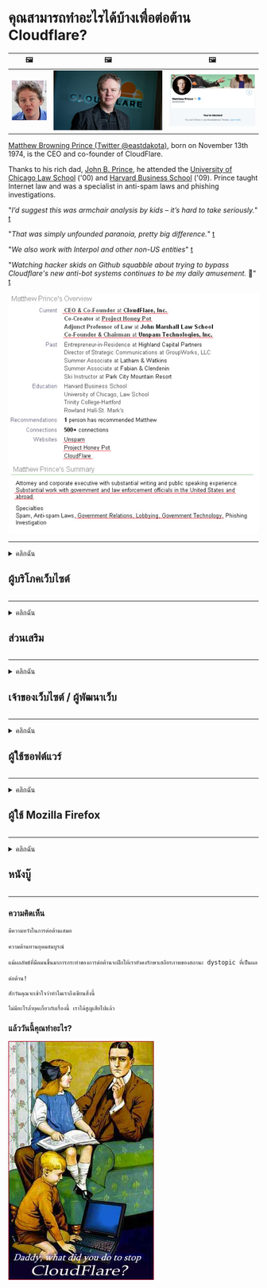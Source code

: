 # คุณสามารถทำอะไรได้บ้างเพื่อต่อต้าน Cloudflare?

| 🖼 | 🖼 | 🖼 |
| --- | --- | --- |
| ![](../image/matthew_prince_teen.jpg) | ![](../image/matthew_prince.jpg) | ![](../image/blockedbymatthewprince.jpg) |


[Matthew Browning Prince (Twitter @eastdakota)](https://twitter.com/eastdakota), born on November 13th 1974, is the CEO and co-founder of CloudFlare.

Thanks to his rich dad, [John B. Prince](http://web.archive.org/web/20081002173414/http://www.mufranchisee.com/article/453/), he attended the [University of Chicago Law School](https://en.wikipedia.org/wiki/University_of_Chicago_Law_School) ('00) and [Harvard Business School](https://en.wikipedia.org/wiki/Harvard_Business_School) ('09). Prince taught Internet law and was a specialist in anti-spam laws and phishing investigations.


"*I’d suggest this was armchair analysis by kids – it’s hard to take seriously.*" [t](https://www.theguardian.com/technology/2015/nov/19/cloudflare-accused-by-anonymous-helping-isis)

"*That was simply unfounded paranoia, pretty big difference.*"  [t](https://twitter.com/xxdesmus/status/992757936123359233)

"*We also work with Interpol and other non-US entities*" [t](https://twitter.com/eastdakota/status/1203028504184360960)

"*Watching hacker skids on Github squabble about trying to bypass Cloudflare's new anti-bot systems continues to be my daily amusement.* 🍿" [t](https://twitter.com/eastdakota/status/1273277839102656515)


![](../image/whoismp.jpg)

---


<details>
<summary>คลิกฉัน

## ผู้บริโภคเว็บไซต์
</summary>


- หากเว็บไซต์ที่คุณชอบใช้ Cloudflare โปรดบอกพวกเขาว่าอย่าใช้ Cloudflare
  - การส่งเสียงครวญครางบนโซเชียลมีเดียเช่น Facebook, Reddit, Twitter หรือ Mastodon ไม่ได้สร้างความแตกต่าง [การกระทำดังกว่าแฮชแท็ก](https://twitter.com/phyzonloop/status/1274132092490862594)
  - พยายามติดต่อไปยังเจ้าของเว็บไซต์หากคุณต้องการทำตัวให้เป็นประโยชน์

[Cloudflare กล่าว](https://github.com/Eloston/ungoogled-chromium/issues/783):
```
เราขอแนะนำให้คุณติดต่อผู้ดูแลระบบสำหรับบริการหรือไซต์ที่คุณประสบปัญหาและแบ่งปันประสบการณ์ของคุณ
```

[หากคุณไม่ถามเจ้าของเว็บไซต์ก็ไม่มีทางรู้ปัญหานี้](../PEOPLE.md)

![](../image/liberapay.jpg)

[ตัวอย่างที่ประสบความสำเร็จ](https://counterpartytalk.org/t/turn-off-cloudflare-on-counterparty-co-plz/164/5).<br>
คุณมีปัญหา? [จงเปล่งเสียงของคุณตอนนี้](https://github.com/maraoz/maraoz.github.io/issues/1) ตัวอย่างด้านล่าง

```
คุณแค่ช่วยการเซ็นเซอร์องค์กรและการเฝ้าระวังจำนวนมาก
https://codeberg.org/crimeflare/cloudflare-tor/src/branch/master/README.md
```

```
หน้าเว็บของคุณอยู่ในสวนที่มีกำแพงล้อมรอบส่วนตัวของ CloudFlare ซึ่งละเมิดความเป็นส่วนตัว
https://codeberg.org/crimeflare/cloudflare-tor/
```

- ใช้เวลาอ่านนโยบายความเป็นส่วนตัวของเว็บไซต์
  - หากเว็บไซต์อยู่เบื้องหลัง Cloudflare หรือเว็บไซต์กำลังใช้บริการที่เชื่อมต่อกับ Cloudflare

ต้องอธิบายว่า "Cloudflare" คืออะไรและขออนุญาตแชร์ข้อมูลของคุณกับ Cloudflare หากไม่ดำเนินการดังกล่าวจะส่งผลให้เกิดการละเมิดความไว้วางใจและควรหลีกเลี่ยงเว็บไซต์ที่เป็นปัญหา

[ตัวอย่างนโยบายความเป็นส่วนตัวที่ยอมรับได้อยู่ที่นี่](https://archive.is/bDlTz) ("Subprocessors" > "Entity Name")

```
ฉันได้อ่านนโยบายความเป็นส่วนตัวของคุณแล้ว แต่ไม่พบคำว่า Cloudflare
ฉันปฏิเสธที่จะแบ่งปันข้อมูลกับคุณหากคุณยังคงป้อนข้อมูลของฉันไปยัง Cloudflare
https://codeberg.org/crimeflare/cloudflare-tor/
```

นี่คือตัวอย่างนโยบายความเป็นส่วนตัวที่ไม่มีคำว่า Cloudflare
[Liberland Jobs](https://archive.is/daKIr) [privacy policy](https://docsend.com/view/feiwyte):

![](../image/cfwontobey.jpg)

Cloudflare มีนโยบายความเป็นส่วนตัวของตัวเอง
[Cloudflare ชอบคนที่ชอบแกล้งคนอื่น](https://www.reddit.com/r/GamerGhazi/comments/2s64fe/be_wary_reporting_to_cloudflare/)

นี่คือตัวอย่างที่ดีสำหรับแบบฟอร์มสมัครใช้งานเว็บไซต์
AFAIK เว็บไซต์ศูนย์ทำสิ่งนี้ คุณจะเชื่อใจพวกเขาหรือไม่?

```
การคลิก "สมัครใช้งาน XYZ" แสดงว่าคุณยอมรับข้อกำหนดในการให้บริการและคำชี้แจงสิทธิ์ส่วนบุคคลของเรา
คุณตกลงที่จะแบ่งปันข้อมูลของคุณกับ Cloudflare และยอมรับคำชี้แจงสิทธิ์ส่วนบุคคลของ cloudflare ด้วย
หาก Cloudflare รั่วไหลข้อมูลของคุณหรือไม่ยอมให้คุณเชื่อมต่อกับเซิร์ฟเวอร์ของเราไม่ใช่ความผิดของเรา [*]

[ ลงชื่อ ] [ ฉันไม่เห็นด้วย ]
```
[*] [PEOPLE.md](../PEOPLE.md)


- พยายามอย่าใช้บริการของพวกเขา จำไว้ว่าคุณกำลังถูกจับตามองโดย Cloudflare
  - ["I'm in your TLS, sniffin' your passworz"](../image/iminurtls.jpg)

- ค้นหาเว็บไซต์อื่น มีทางเลือกและโอกาสบนอินเทอร์เน็ต!

- โน้มน้าวให้เพื่อนของคุณใช้ Tor เป็นประจำทุกวัน
  - การไม่เปิดเผยตัวตนควรเป็นมาตรฐานของอินเทอร์เน็ตแบบเปิด!
  - [โปรดทราบว่าโครงการ Tor ไม่ชอบโครงการนี้](../HISTORY.md)

</details>

------

<details>
<summary>คลิกฉัน

## ส่วนเสริม
</summary>

- หากเบราว์เซอร์ของคุณคือ Firefox, Tor Browser หรือ Ungoogled Chromium ให้ใช้หนึ่งในส่วนเสริมเหล่านี้ด้านล่าง
  - หากคุณต้องการเพิ่มส่วนเสริมใหม่อื่น ๆ ถามเกี่ยวกับเรื่องนี้ก่อน


| ชื่อ | นักพัฒนา | สนับสนุน | สามารถบล็อก | สามารถแจ้งเตือน | Chrome |
| -------- | -------- | -------- | -------- | -------- | -------- |
| [Bloku Cloudflaron MITM-Atakon](../subfiles/about.bcma.md) | #Addon | [ ? ](README.md) | **ใช่**     | **ใช่**     |  **ใช่** |
| [Ĉu ligoj estas vundeblaj al MITM-atako?](../subfiles/about.ismm.md) | #Addon | [ ? ](README.md) | ไม่     | **ใช่**     |  **ใช่** |
| [Ĉu ĉi tiuj ligoj blokos Tor-uzanton?](../subfiles/about.isat.md) | #Addon | [ ? ](README.md) | ไม่     | **ใช่**     |  **ใช่** |
| [Block Cloudflare MITM Attack](https://trac.torproject.org/projects/tor/attachment/ticket/24351/block_cloudflare_mitm_attack-1.0.14.1-an%2Bfx.xpi)<br>[**DELETED BY TOR PROJECT**](../HISTORY.md) | nullius | [ ? ](tool/block_cloudflare_mitm_fx), [Link](README.md) | **ใช่**     | **ใช่**     |  ไม่ |
| [TPRB](http://34ahehcli3epmhbu2wbl6kw6zdfl74iyc4vg3ja4xwhhst332z3knkyd.onion/) | Sw | [ ? ](http://34ahehcli3epmhbu2wbl6kw6zdfl74iyc4vg3ja4xwhhst332z3knkyd.onion/) | **ใช่**     | **ใช่**     |  ไม่ |
| [Detect Cloudflare](https://addons.mozilla.org/en-US/firefox/addon/detect-cloudflare/) | Frank Otto | [ ? ](https://github.com/traktofon/cf-detect) | ไม่     | **ใช่**     |  ไม่ |
| [True Sight](https://addons.mozilla.org/en-US/firefox/addon/detect-cloudflare-plus/) | claustromaniac | [ ? ](https://github.com/claustromaniac/detect-cloudflare-plus) | ไม่     | **ใช่**     |  ไม่ |
| [Which Cloudflare datacenter am I visiting?](https://addons.mozilla.org/en-US/firefox/addon/cf-pop/) | 依云 | [ ? ](https://github.com/lilydjwg/cf-pop) | ไม่     | **ใช่**     |  ไม่ |


- "Decentraleyes" สามารถหยุดการเชื่อมต่อกับ "CDNJS (Cloudflare)" ได้
  - ช่วยป้องกันไม่ให้คำขอจำนวนมากเข้าถึงเครือข่ายและให้บริการไฟล์ในเครื่องเพื่อป้องกันไม่ให้ไซต์เสียหาย
  - นักพัฒนาตอบกลับ: "[very concerning indeed](https://github.com/Synzvato/decentraleyes/issues/236#issuecomment-352049501)", "[widespread usage severely centralizes the web](https://github.com/Synzvato/decentraleyes/issues/251#issuecomment-366752049)"

- [คุณยังสามารถลบหรือไม่ไว้วางใจใบรับรอง Cloudflare จาก Certificate Authority (CA) ของคุณได้](https://www.ssl.com/how-to/remove-root-certificate-firefox/)

</details>

------

<details>
<summary>คลิกฉัน

## เจ้าของเว็บไซต์ / ผู้พัฒนาเว็บ
</summary>


![](../image/word_cloudflarefree.jpg)

- อย่าใช้โซลูชัน Cloudflare ระยะเวลา
  - คุณสามารถทำได้ดีกว่านั้นใช่มั้ย? [วิธีลบการสมัครสมาชิกแผนโดเมนหรือบัญชีของ Cloudflare](https://support.cloudflare.com/hc/en-us/articles/200167776-Removing-subscriptions-plans-domains-or-accounts)

| 🖼 | 🖼 |
| --- | --- |
| ![](../image/htmlalertcloudflare.jpg) | ![](../image/htmlalertcloudflare2.jpg) |

- ต้องการลูกค้าเพิ่มหรือไม่? คุณรู้ว่าต้องทำอย่างไร คำใบ้คือ "เหนือเส้น"
  - [สวัสดีคุณเขียนว่า "เราให้ความสำคัญกับความเป็นส่วนตัวของคุณอย่างจริงจัง" แต่ฉันได้รับ "Error 403 Forbidden Anonymous Proxy Not Allowed"](https://it.slashdot.org/story/19/02/19/0033255/stop-saying-we-take-your-privacy-and-security-seriously) เหตุใดคุณจึงบล็อก Tor หรือ VPN [และเหตุใดคุณจึงบล็อกอีเมลชั่วคราว](http://nomdjgwjvyvlvmkolbyp3rocn2ld7fnlidlt2jjyotn3qqsvzs2gmuyd.onion/mail/)

![](../image/anonexist.jpg)

- การใช้ Cloudflare จะเพิ่มโอกาสที่ไฟดับ ผู้เยี่ยมชมไม่สามารถเข้าถึงเว็บไซต์ของคุณได้หากเซิร์ฟเวอร์ของคุณหยุดทำงานหรือ Cloudflare ไม่ทำงาน
  - [คุณคิดว่า Cloudflare ไม่เคยลงไปจริงๆหรือ?](https://www.ibtimes.com/cloudflare-down-not-working-sites-producing-504-gateway-timeout-errors-2618008) [Another](https://twitter.com/Jedduff/status/1097875615997399040) [sample](https://twitter.com/search?f=tweets&vertical=default&q=Cloudflare%20is%20having%20problems). [Need more](../PEOPLE.md)?

![](../image/cloudflareinternalerror.jpg)

- การใช้ Cloudflare เพื่อพร็อกซี "บริการ API" "เซิร์ฟเวอร์อัปเดตซอฟต์แวร์" หรือ "ฟีด RSS" จะเป็นอันตรายต่อลูกค้าของคุณ ลูกค้าโทรหาคุณและบอกว่า "ฉันไม่สามารถใช้ API ของคุณได้อีกต่อไป" และคุณไม่รู้ว่าเกิดอะไรขึ้น Cloudflare สามารถบล็อกลูกค้าของคุณแบบเงียบ ๆ คิดว่าไหวมั้ย?
  - มีไคลเอนต์โปรแกรมอ่าน RSS และบริการออนไลน์ของผู้อ่าน RSS มากมาย เหตุใดคุณจึงเผยแพร่ RSS feed หากคุณไม่อนุญาตให้ผู้คนสมัครสมาชิก

![](../image/rssfeedovercf.jpg)

- คุณต้องการใบรับรอง HTTPS หรือไม่? ใช้ "Let's Encrypt" หรือซื้อจาก บริษัท CA

- คุณต้องการเซิร์ฟเวอร์ DNS หรือไม่? ไม่สามารถตั้งค่าเซิร์ฟเวอร์ของคุณเอง? แล้วพวกเขาล่ะ: [Hurricane Electric Free DNS](https://dns.he.net/), [Dyn.com](https://dyn.com/dns/), [1984 Hosting](https://www.1984hosting.com/), [Afraid.Org (ผู้ดูแลระบบจะลบบัญชีของคุณหากคุณใช้ TOR)](https://freedns.afraid.org/)

- กำลังมองหาบริการโฮสติ้ง? ฟรีเท่านั้น? แล้วพวกเขาล่ะ: [Onion Service](http://vww6ybal4bd7szmgncyruucpgfkqahzddi37ktceo3ah7ngmcopnpyyd.onion/en/security/network-security/tor/onionservices-best-practices), [Free Web Hosting Area](https://freewha.com/), [Autistici/Inventati Web Site Hosting](https://www.autinv5q6en4gpf4.onion/services/website), [Github Pages](https://pages.github.com/), [Surge](https://surge.sh/)
  - [รายการทางเลือกสำหรับ Cloudflare](../subfiles/cloudflare-alternatives.md)

- คุณใช้ "cloudflare-ipfs.com" หรือไม่ [คุณรู้หรือไม่ว่า Cloudflare IPFS ไม่ดี?](../PEOPLE.md)

- ติดตั้ง Web Application Firewall เช่น OWASP และ Fail2Ban บนเซิร์ฟเวอร์ของคุณและกำหนดค่าให้เหมาะสม
  - การบล็อกทอร์ไม่ใช่วิธีแก้ปัญหา อย่าลงโทษทุกคนสำหรับผู้ใช้ที่ไม่ดีเพียงเล็กน้อย

- เปลี่ยนเส้นทางหรือบล็อกผู้ใช้ "Cloudflare Warp" ไม่ให้เข้าถึงเว็บไซต์ของคุณ และให้เหตุผลถ้าคุณทำได้

> รายการ IP: "[ช่วง IP ปัจจุบันของ Cloudflare](cloudflare_inc/)"

> A: เพียงแค่บล็อกพวกเขา

```
server {
...
deny 173.245.48.0/20;
deny 103.21.244.0/22;
deny 103.22.200.0/22;
deny 103.31.4.0/22;
deny 141.101.64.0/18;
deny 108.162.192.0/18;
deny 190.93.240.0/20;
deny 188.114.96.0/20;
deny 197.234.240.0/22;
deny 198.41.128.0/17;
deny 162.158.0.0/15;
deny 104.16.0.0/12;
deny 172.64.0.0/13;
deny 131.0.72.0/22;
deny 2400:cb00::/32;
deny 2606:4700::/32;
deny 2803:f800::/32;
deny 2405:b500::/32;
deny 2405:8100::/32;
deny 2a06:98c0::/29;
deny 2c0f:f248::/32;
...
}
```

> B: เปลี่ยนเส้นทางไปยังหน้าคำเตือน

```
http {
...
geo $iscf {
default 0;
173.245.48.0/20 1;
103.21.244.0/22 1;
103.22.200.0/22 1;
103.31.4.0/22 1;
141.101.64.0/18 1;
108.162.192.0/18 1;
190.93.240.0/20 1;
188.114.96.0/20 1;
197.234.240.0/22 1;
198.41.128.0/17 1;
162.158.0.0/15 1;
104.16.0.0/12 1;
172.64.0.0/13 1;
131.0.72.0/22 1;
2400:cb00::/32 1;
2606:4700::/32 1;
2803:f800::/32 1;
2405:b500::/32 1;
2405:8100::/32 1;
2a06:98c0::/29 1;
2c0f:f248::/32 1;
}
...
}

server {
...
if ($iscf) {rewrite ^ https://example.com/cfwsorry.php;}
...
}

<?php
header('HTTP/1.1 406 Not Acceptable');
echo <<<CLOUDFLARED
Thank you for visiting ourwebsite.com!<br />
We are sorry, but we can't serve you because your connection is being intercepted by Cloudflare.<br />
Please read https://codeberg.org/crimeflare/cloudflare-tor for more information.<br />
CLOUDFLARED;
die();
```

- ตั้งค่า Tor Onion Service หรือ I2P หากคุณเชื่อในเสรีภาพและยินดีต้อนรับผู้ใช้ที่ไม่ระบุชื่อ

- ขอคำแนะนำจากผู้ให้บริการเว็บไซต์คู่อื่น ๆ ของ Clearnet / Tor และหาเพื่อนที่ไม่เปิดเผยตัวตน!

</details>

------

<details>
<summary>คลิกฉัน

## ผู้ใช้ซอฟต์แวร์
</summary>


- Discord ใช้ CloudFlare ทางเลือก? เราแนะนำ [**Briar** (Android)](https://f-droid.org/en/packages/org.briarproject.briar.android/), [Ricochet (PC)](https://ricochet.im/), [Tox + Tor (Android/PC)](https://tox.chat/download.html)
  - Briar มี Tor daemon ดังนั้นคุณไม่ต้องติดตั้ง Orbot
  - นักพัฒนา Qwtch, Open Privacy, ลบโปรเจ็กต์ stop_cloudflare ออกจากบริการคอมไพล์โดยไม่ต้องแจ้งให้ทราบ

- หากคุณใช้ Debian GNU / Linux หรืออนุพันธ์ใด ๆ ให้สมัครสมาชิก: [bug #831835](https://bugs.debian.org/cgi-bin/bugreport.cgi?bug=831835). และถ้าทำได้ให้ช่วยตรวจสอบแพตช์และช่วยผู้ดูแลให้ได้ข้อสรุปที่ถูกต้องว่าควรจะยอมรับหรือไม่

- แนะนำเบราว์เซอร์เหล่านี้เสมอ

| ชื่อ | นักพัฒนา | สนับสนุน | แสดงความคิดเห็น |
| -------- | -------- | -------- | -------- |
| [Ungoogled-Chromium](https://ungoogled-software.github.io/ungoogled-chromium-binaries/) | Eloston | [ ? ](https://github.com/Eloston/ungoogled-chromium) | PC (Win, Mac, Linux)  _!Tor_ |
| [Bromite](https://www.bromite.org/fdroid) | Bromite | [ ? ](https://github.com/bromite/bromite/issues) | Android  _!Tor_ |
| [Tor Browser](https://www.torproject.org/download/) | Tor Project | [ ? ](https://support.torproject.org/) | PC (Win, Mac, Linux)  _Tor_|
| [Tor Browser Android](https://www.torproject.org/download/) | Tor Project | [ ? ](https://support.torproject.org/) | Android  _Tor_|
| [Onion Browser](https://itunes.apple.com/us/app/onion-browser/id519296448?mt=8) | Mike Tigas | [ ? ](https://github.com/OnionBrowser/OnionBrowser/issues) | Apple iOS  _Tor_|
| [GNU/Icecat](https://www.gnu.org/software/gnuzilla/) | GNU | [ ? ](https://www.gnu.org/software/gnuzilla/) | PC (Linux) |
| [IceCatMobile](https://f-droid.org/en/packages/org.gnu.icecat/) | GNU | [ ? ](https://lists.gnu.org/mailman/listinfo/bug-gnuzilla) | Android |
| [Iridium Browser](https://iridiumbrowser.de/about/) | Iridium | [ ? ](https://github.com/iridium-browser/iridium-browser/) | PC (Win, Mac, Linux, OpenBSD) |


ความเป็นส่วนตัวของซอฟต์แวร์อื่น ๆ ไม่สมบูรณ์ นี่ไม่ได้หมายความว่าเบราว์เซอร์ Tor นั้น "สมบูรณ์แบบ"
ไม่มีความปลอดภัย 100% หรือเป็นส่วนตัว 100% บนอินเทอร์เน็ตและเทคโนโลยี

- ไม่ต้องการใช้ Tor? คุณสามารถใช้เบราว์เซอร์ใดก็ได้กับ Tor daemon
  - [โปรดทราบว่าโครงการ Tor ไม่ชอบสิ่งนี้](https://support.torproject.org/tbb/tbb-9/) ใช้ Tor Browser หากคุณสามารถทำได้
- [วิธีใช้ Chromium กับ Tor](../subfiles/chromium_tor.md)


พูดคุยเกี่ยวกับความเป็นส่วนตัวของซอฟต์แวร์อื่น ๆ

- [หากคุณจำเป็นต้องใช้ Firefox จริงๆให้เลือก "Firefox ESR"](https://www.mozilla.org/en-US/firefox/organizations/)
  - [Firefox - สปายแวร์ Watchdog](https://spyware.neocities.org/articles/firefox.html)
  - [Firefox ปฏิเสธการพูดฟรีห้ามพูดฟรี](https://web.archive.org/web/20200423010026/https://reclaimthenet.org/firefox-rejects-free-speech-bans-free-speech-commenting-plugin-dissenter-from-its-extensions-gallery/)
  - ["100+ โหวต ดูเหมือนว่าการขอให้ บริษัท ซอฟต์แวร์ยึดติดกับ ... ซอฟต์แวร์มีมากเกินไปในทุกวันนี้"](https://old.reddit.com/r/firefox/comments/gutdiw/weve_got_work_to_do_the_mozilla_blog/fslbbb6/)
  - [เอ่อทำไม Firefox ถึงแสดงลิงก์ผู้สนับสนุนในแถบ URL ของฉัน](https://www.reddit.com/r/firefox/comments/jybx2w/uh_why_is_firefox_showing_me_sponsored_links_in/)
  - [Mozilla - Devil Incarnate](https://digdeeper.neocities.org/ghost/mozilla.html)

- [โปรดจำไว้ว่า Mozilla กำลังใช้บริการ Cloudflare](https://www.robtex.com/dns-lookup/www.mozilla.org) [พวกเขายังใช้บริการ DNS ของ Cloudflare กับผลิตภัณฑ์ของตน](https://www.theregister.co.uk/2018/03/21/mozilla_testing_dns_encryption/)

- [Mozilla ปฏิเสธตั๋วนี้อย่างเป็นทางการ](https://bugzilla.mozilla.org/show_bug.cgi?id=1426618)

- [Firefox Focus เป็นเรื่องตลก](https://github.com/mozilla-mobile/focus-android/issues/1743) [พวกเขาสัญญาว่าจะปิดการส่งข้อมูลทางไกล แต่พวกเขาเปลี่ยนมัน](https://github.com/mozilla-mobile/focus-android/issues/4210)

- [ผู้พัฒนา PaleMoon / Basilisk ชอบ Cloudflare](https://github.com/mozilla-mobile/focus-android/issues/1743#issuecomment-345993097)
  - [เซิร์ฟเวอร์เก็บถาวรของ Pale Moon ถูกแฮ็กและแพร่กระจายมัลแวร์เป็นเวลา 18 เดือน](https://www.reddit.com/r/privacytoolsIO/comments/cc808y/pale_moons_archive_server_hacked_and_spread/)
  - เขาเกลียดผู้ใช้ทอร์ด้วย - "[ปล่อยให้เป็นปฏิปักษ์กับตจว. ฉันคิดว่าไซต์ส่วนใหญ่ควรเป็นศัตรูกับ Tor โดยพิจารณาจากปัจจัยการละเมิดที่สูงมาก](https://github.com/yacy/yacy_search_server/issues/314#issuecomment-565932097)"

- [Waterfox มีปัญหา "โทรศัพท์บ้าน" ที่รุนแรง](https://spyware.neocities.org/articles/waterfox.html)

- [Google Chrome เป็นสปายแวร์](https://www.gnu.org/proprietary/malware-google.en.html)
  - [Google กำหนดโปรไฟล์กิจกรรมของคุณ](https://spyware.neocities.org/articles/chrome.html)

- [SRWare Iron ทำการเชื่อมต่อโทรศัพท์ที่บ้านมากเกินไป](https://spyware.neocities.org/articles/iron.html) นอกจากนี้ยังเชื่อมต่อกับโดเมนของ Google

- [Brave Browser อนุญาตพิเศษตัวติดตาม Facebook / Twitter](https://www.bleepingcomputer.com/news/security/facebook-twitter-trackers-whitelisted-by-brave-browser/)
  - [นี่คือปัญหาเพิ่มเติม](https://spyware.neocities.org/articles/brave.html)
  - [รหัสพันธมิตร binance](https://twitter.com/cryptonator1337/status/1269594587716374528)

- [Microsoft Edge ช่วยให้ Facebook เรียกใช้โค้ด Flash ด้านหลังผู้ใช้](https://www.zdnet.com/article/microsoft-edge-lets-facebook-run-flash-code-behind-users-backs/)

- [Vivaldi ไม่เคารพความเป็นส่วนตัวของคุณ](https://spyware.neocities.org/articles/vivaldi.html)

- [ระดับสปายแวร์ Opera: สูงมาก](https://spyware.neocities.org/articles/opera.html)

- Apple iOS: [คุณไม่ควรใช้ iOS เลยเพราะส่วนใหญ่เป็นมัลแวร์](https://www.gnu.org/proprietary/malware-apple.html)

ดังนั้นเราขอแนะนำตารางด้านบนเท่านั้น ไม่มีอะไรอีกแล้ว.

</details>

------

<details>
<summary>คลิกฉัน

## ผู้ใช้ Mozilla Firefox
</summary>


- "Firefox Nightly" จะส่งข้อมูลระดับการดีบักไปยังเซิร์ฟเวอร์ Mozilla โดยไม่ใช้วิธีเลือกไม่ใช้
  - [เซิร์ฟเวอร์ Mozilla กำลังโจมตี Cloudflare](https://www.digwebinterface.com/?hostnames=www.mozilla.org%0D%0Amozilla.cloudflare-dns.com&type=&ns=resolver&useresolver=8.8.4.4&nameservers=)

- เป็นไปได้ที่จะห้ามไม่ให้ Firefox เชื่อมต่อกับเซิร์ฟเวอร์ Mozilla
  - [คู่มือเทมเพลตนโยบายของ Mozilla](https://github.com/mozilla/policy-templates/blob/master/README.md)
  - โปรดทราบว่าเคล็ดลับนี้อาจหยุดทำงานในเวอร์ชันที่ใหม่กว่าเนื่องจาก Mozilla ชอบที่จะอนุญาตพิเศษตัวเอง
  - ใช้ไฟร์วอลล์และตัวกรอง DNS เพื่อบล็อกอย่างสมบูรณ์

"`/distribution/policies.json`"

>     "WebsiteFilter": {
> 		"Block": [
> 		"*://*.mozilla.com/*",
> 		"*://*.mozilla.net/*",
> 		"*://*.mozilla.org/*",
> 		"*://webcompat.com/*",
> 		"*://*.firefox.com/*",
> 		"*://*.thunderbird.net/*",
> 		"*://*.cloudflare.com/*"
> 		]
>     },


- ~~รายงานข้อผิดพลาดในตัวติดตามของ mozilla โดยบอกว่าอย่าใช้ Cloudflare~~ มีรายงานข้อผิดพลาดเกี่ยวกับ bugzilla หลายคนโพสต์ความกังวลของพวกเขาอย่างไรก็ตามข้อบกพร่องถูกซ่อนไว้โดยผู้ดูแลระบบในปี 2018

- คุณสามารถปิด DoH ใน Firefox
  - [เปลี่ยนผู้ให้บริการ DNS เริ่มต้นของ firefox](../subfiles/change-firefox-dns.md)

![](../image/firefoxdns.jpg)

- [หากคุณต้องการใช้ DNS ที่ไม่ใช่ ISP ให้ลองใช้บริการ OpenNIC Tier2 DNS หรือบริการ DNS ที่ไม่ใช่ Cloudflare](https://wiki.opennic.org/start)
![](../image/opennic.jpg)
  - บล็อก Cloudflare ด้วย DNS [Crimeflare DNS](https://dns.crimeflare.eu.org/)

- คุณสามารถใช้ Tor เป็นตัวแก้ไข DNS [หากคุณไม่ใช่ผู้เชี่ยวชาญของ Tor โปรดถามคำถามที่นี่](https://tor.stackexchange.com/)

> **อย่างไร?**
> 1. ดาวน์โหลด Tor และติดตั้งบนคอมพิวเตอร์ของคุณ
> 2. เพิ่มบรรทัดนี้ในไฟล์ "torrc"
> DNSPort 127.0.0.1:53
> 3. รีสตาร์ท Tor.
> 4. ตั้งค่าเซิร์ฟเวอร์ DNS ของคอมพิวเตอร์ของคุณเป็น "127.0.0.1"

</details>

------

<details>
<summary>คลิกฉัน

## หนังบู๊
</summary>


- บอกคนรอบข้างเกี่ยวกับอันตรายของ Cloudflare

- [ช่วยปรับปรุงที่เก็บนี้](https://codeberg.org/crimeflare/cloudflare-tor).
  - ทั้งรายการข้อโต้แย้งและรายละเอียด

- [จัดทำเอกสารและเปิดเผยต่อสาธารณะเมื่อมีสิ่งผิดปกติเกิดขึ้นกับ Cloudflare (และ บริษัท ที่คล้ายกัน) อย่าลืมพูดถึงที่เก็บนี้เมื่อคุณทำเช่นนั้น](https://codeberg.org/crimeflare/cloudflare-tor) :)

- รับผู้คนจำนวนมากขึ้นโดยใช้ Tor โดยค่าเริ่มต้นเพื่อให้พวกเขาได้สัมผัสกับเว็บจากมุมมองของส่วนต่างๆของโลก

- เริ่มต้นกลุ่มในโซเชียลมีเดียและพื้นที่ทำงานเพื่อปลดปล่อยโลกจาก Cloudflare

- ลิงก์ไปยังกลุ่มเหล่านี้บนที่เก็บนี้ตามความเหมาะสมซึ่งอาจเป็นที่สำหรับประสานการทำงานร่วมกันเป็นกลุ่ม

- [เริ่ม coop ที่สามารถให้ทางเลือกที่ไม่ใช่องค์กรที่มีความหมายสำหรับ Cloudflare](../subfiles/cloudflare-alternatives.md)

- แจ้งให้เราทราบถึงทางเลือกอื่น ๆ เพื่อช่วยอย่างน้อยก็ให้การป้องกันหลายชั้นกับ Cloudflare

- หากคุณเป็นลูกค้า Cloudflare ให้ตั้งค่าความเป็นส่วนตัวและรอให้ลูกค้าละเมิด
  - [จากนั้นนำไปใช้ภายใต้ค่าธรรมเนียมการต่อต้านสแปม / การละเมิดความเป็นส่วนตัว](https://twitter.com/thexpaw/status/1108424723233419264)

- หากคุณอยู่ในสหรัฐอเมริกาและเว็บไซต์ที่เป็นปัญหาคือธนาคารหรือนักบัญชีให้พยายามกดดันทางกฎหมายภายใต้ Gramm – Leach – Bliley Act หรือ American with DIsabilities Act และรายงานกลับมาให้เราทราบว่าคุณไปได้ไกลแค่ไหน .

- หากเว็บไซต์เป็นไซต์ของรัฐบาลให้พยายามกดดันทางกฎหมายภายใต้การแก้ไขรัฐธรรมนูญของสหรัฐอเมริกาครั้งที่ 1

- หากคุณเป็นพลเมืองของสหภาพยุโรปโปรดติดต่อเว็บไซต์เพื่อส่งข้อมูลส่วนบุคคลของคุณภายใต้ข้อบังคับการคุ้มครองข้อมูลทั่วไป หากพวกเขาปฏิเสธที่จะให้ข้อมูลของคุณนั่นถือเป็นการละเมิดกฎหมาย

- สำหรับ บริษัท ที่อ้างว่าเสนอบริการบนเว็บไซต์ของตนให้ลองรายงานว่าเป็น "โฆษณาเท็จ" ต่อองค์กรคุ้มครองผู้บริโภคและ BBB เว็บไซต์ Cloudflare ให้บริการโดยเซิร์ฟเวอร์ Cloudflare

- [ITU แนะนำในบริบทของสหรัฐอเมริกาว่า Cloudflare เริ่มมีขนาดใหญ่พอที่กฎหมายต่อต้านการผูกขาดอาจถูกนำมาใช้กับพวกเขา](https://www.itu.int/en/ITU-T/Workshops-and-Seminars/20181218/Documents/Geoff_Huston_Presentation.pdf)

- เป็นไปได้ว่า GNU GPL เวอร์ชัน 4 อาจมีข้อกำหนดในการจัดเก็บซอร์สโค้ดไว้เบื้องหลังบริการดังกล่าวซึ่งต้องใช้สำหรับ GPLv4 และโปรแกรมที่ใหม่กว่าทั้งหมดที่อย่างน้อยซอร์สโค้ดสามารถเข้าถึงได้ผ่านสื่อที่ไม่เลือกปฏิบัติกับผู้ใช้ Tor

</details>

------

### ความคิดเห็น

```
มีความหวังในการต่อต้านเสมอ

ความต้านทานอุดมสมบูรณ์

แม้ผลลัพธ์ที่มืดมนขึ้นมาการกระทำของการต่อต้านจะฝึกให้เรายังคงรักษาเสถียรภาพของสถานะ dystopic ที่เป็นผล

ต่อต้าน!
```

```
สักวันคุณจะเข้าใจว่าทำไมเราถึงเขียนสิ่งนี้
```

```
ไม่มีอะไรล้ำยุคเกี่ยวกับเรื่องนี้ เราได้สูญเสียไปแล้ว
```

### แล้ววันนี้คุณทำอะไร?


![](../image/stopcf.jpg)
